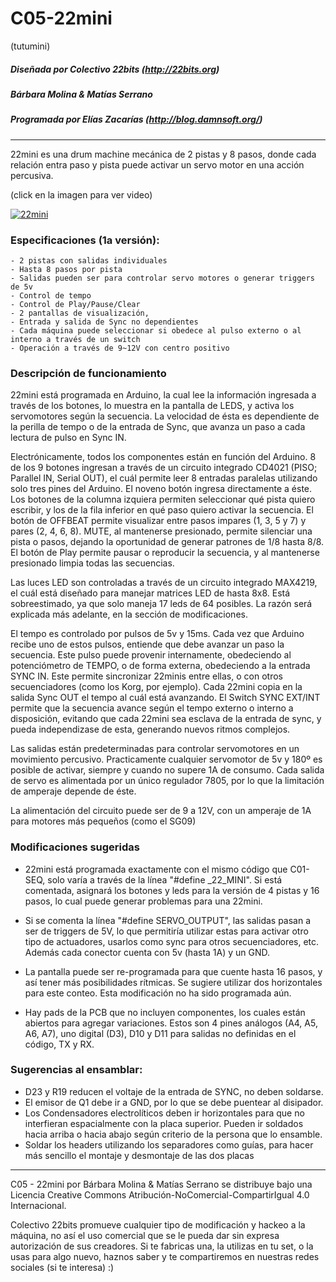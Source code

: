 # C05-22mini
(tutumini)

##### Diseñada por Colectivo 22bits (http://22bits.org)
##### Bárbara Molina & Matías Serrano
##### Programada por Elías Zacarías (http://blog.damnsoft.org/)
___________________________________

22mini es una drum machine mecánica de 2 pistas y 8 pasos, donde cada relación entra paso y pista puede activar un servo motor en una acción percusiva.

(click en la imagen para ver video)

[![22mini](https://img.youtube.com/vi/PP0vCVJRCfk/0.jpg)](https://www.youtube.com/watch?v=PP0vCVJRCfk "22mini")


### Especificaciones (1a versión):

    - 2 pistas con salidas individuales
    - Hasta 8 pasos por pista
    - Salidas pueden ser para controlar servo motores o generar triggers de 5v
    - Control de tempo
    - Control de Play/Pause/Clear
    - 2 pantallas de visualización, 
    - Entrada y salida de Sync no dependientes 
    - Cada máquina puede seleccionar si obedece al pulso externo o al interno a través de un switch
    - Operación a través de 9~12V con centro positivo
    
### Descripción de funcionamiento
  
22mini está programada en Arduino, la cual lee la información ingresada a través de los botones, lo muestra en la pantalla de LEDS, y activa los servomotores según la secuencia. La velocidad de ésta es dependiente de la perilla de tempo o de la entrada de Sync, que avanza un paso a cada lectura de pulso en Sync IN.

Electrónicamente, todos los componentes están en función del Arduino. 8 de los 9 botones ingresan a través de un circuito integrado CD4021 (PISO; Parallel IN, Serial OUT), el cuál permite leer 8 entradas paralelas utilizando solo tres pines del Arduino. El noveno botón ingresa directamente a éste. Los botones de la columna izquiera permiten seleccionar qué pista quiero escribir, y los de la fila inferior en qué paso quiero activar la secuencia. El botón de OFFBEAT permite visualizar entre pasos impares (1, 3, 5 y 7) y pares (2, 4, 6, 8). MUTE, al mantenerse presionado, permite silenciar una pista o pasos, dejando la oportunidad de generar patrones de 1/8 hasta 8/8. El botón de Play permite pausar o reproducir la secuencia, y al mantenerse presionado limpia todas las secuencias.
    
Las luces LED son controladas a través de un circuito integrado MAX4219, el cuál está diseñado para manejar matrices LED de hasta 8x8. Está sobreestimado, ya que solo maneja 17 leds de 64 posibles. La razón será explicada más adelante, en la sección de modificaciones. 

El tempo es controlado por pulsos de 5v y 15ms. Cada vez que Arduino recibe uno de estos pulsos, entiende que debe avanzar un paso la secuencia. Este pulso puede provenir internamente, obedeciendo al potenciómetro de TEMPO, o de forma externa, obedeciendo a la entrada SYNC IN. Este permite sincronizar 22minis entre ellas, o con otros secuenciadores (como los Korg, por ejemplo). Cada 22mini copia en la salida Sync OUT el tempo al cuál está avanzando. El Switch SYNC EXT/INT permite que la secuencia avance según el tempo externo o interno a disposición, evitando que cada 22mini sea esclava de la entrada de sync, y pueda independizase de esta, generando nuevos ritmos complejos.

Las salidas están predeterminadas para controlar servomotores en un movimiento percusivo. Practicamente cualquier servomotor de 5v y 180º es posible de activar, siempre y cuando no supere 1A de consumo. Cada salida de servo es alimentada por un único regulador 7805, por lo que la limitación de amperaje depende de éste. 

La alimentación del circuito puede ser de 9 a 12V, con un amperaje de 1A para motores más pequeños (como el SG09)
    
### Modificaciones sugeridas
    
   - 22mini está programada exactamente con el mismo código que C01-SEQ, solo varía a través de la línea "#define _22_MINI". Si está comentada, asignará los botones y leds para la versión de 4 pistas y 16 pasos, lo cual puede generar problemas para una 22mini.
   
   - Si se comenta la línea "#define SERVO_OUTPUT", las salidas pasan a ser de triggers de 5V, lo que permitiría utilizar estas para activar otro tipo de actuadores, usarlos como sync para otros secuenciadores, etc. Además cada conector cuenta con 5v (hasta 1A) y un GND.
   
   - La pantalla puede ser re-programada para que cuente hasta 16 pasos, y así tener más posibilidades rítmicas. Se sugiere utilizar dos horizontales para este conteo. Esta modificación no ha sido programada aún.
   
   - Hay pads de la PCB que no incluyen componentes, los cuales están abiertos para agregar variaciones. Estos son 4 pines análogos (A4, A5, A6, A7), uno digital (D3), D10 y D11 para salidas no definidas en el código, TX y RX.  

### Sugerencias al ensamblar:
  
   - D23 y R19 reducen el voltaje de la entrada de SYNC, no deben soldarse.
   - El emisor de Q1 debe ir a GND, por lo que se debe puentear al disipador.
   - Los Condensadores electrolíticos deben ir horizontales para que no interfieran espacialmente con la placa superior. Pueden ir soldados hacia arriba o hacia abajo según criterio de la persona que lo ensamble.
   - Soldar los headers utilizando los separadores como guías, para hacer más sencillo el montaje y desmontaje de las dos placas
    
    
    
 _____________________________
 
C05 - 22mini por Bárbara Molina & Matías Serrano se distribuye bajo una Licencia Creative Commons Atribución-NoComercial-CompartirIgual 4.0 Internacional.
 
Colectivo 22bits promueve cualquier tipo de modificación y hackeo a la máquina, no así el uso comercial que se le pueda dar sin expresa autorización de sus creadores. Si te fabricas una, la utilizas en tu set, o la usas para algo nuevo, haznos saber y te compartiremos en nuestras redes sociales (si te interesa) :)
